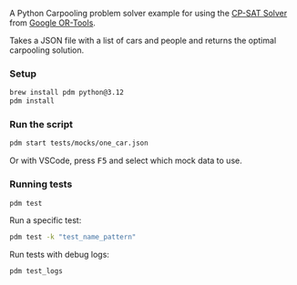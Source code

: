 A Python Carpooling problem solver example for using the [CP-SAT Solver](https://developers.google.com/optimization/cp/cp_solver) from [Google OR-Tools](https://developers.google.com/optimization/introduction/python).

Takes a JSON file with a list of cars and people and returns the optimal carpooling solution.

### Setup

```bash
brew install pdm python@3.12
pdm install
```

### Run the script

```bash
pdm start tests/mocks/one_car.json
```

Or with VSCode, press <kbd>F5</kbd> and select which mock data to use.

### Running tests

```bash
pdm test
```

Run a specific test:

```bash
pdm test -k "test_name_pattern"
```

Run tests with debug logs:

```bash
pdm test_logs
```
